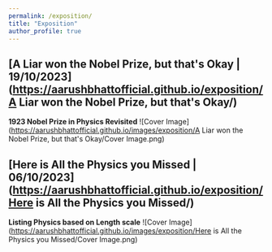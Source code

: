 ```yaml
---
permalink: /exposition/
title: "Exposition"
author_profile: true
---
```


## [A Liar won the Nobel Prize, but that's Okay | 19/10/2023](https://aarushbhattofficial.github.io/exposition/A Liar won the Nobel Prize, but that's Okay/)
**1923 Nobel Prize in Physics Revisited**
![Cover Image](https://aarushbhattofficial.github.io/images/exposition/A Liar won the Nobel Prize, but that's Okay/Cover Image.png)

## [Here is All the Physics you Missed | 06/10/2023](https://aarushbhattofficial.github.io/exposition/Here is All the Physics you Missed/)
**Listing Physics based on Length scale**
![Cover Image](https://aarushbhattofficial.github.io/images/exposition/Here is All the Physics you Missed/Cover Image.png)